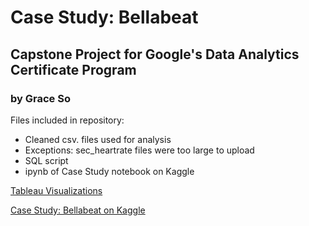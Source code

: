 # Case Study: Bellabeat
## Capstone Project for Google's Data Analytics Certificate Program
### by Grace So

Files included in repository:
- Cleaned csv. files used for analysis
 - Exceptions: sec_heartrate files were too large to upload
- SQL script
- ipynb of Case Study notebook on Kaggle

[Tableau Visualizations](https://public.tableau.com/views/CaseStudyBellabeat_17191874516270/UserCaloriesStepDashboard?:language=en-US&:sid=&:display_count=n&:origin=viz_share_link)

[Case Study: Bellabeat on Kaggle](https://www.kaggle.com/code/graceso15/case-study-bellabeat)
